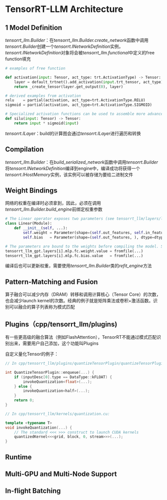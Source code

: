 # TensorRT-LLM Architecture

## 1 Model Definition

*tensorrt_llm.Builder*：在*tensorrt_llm.Builder.create_network*函数中调用*tensorrt.Builder*创建一个*tensorrt.INetworkDefinition*实例，*tensorrt.INetworkDefinition*对象将会被*tensorrt_llm.functional*中定义的free function填充

```python
# examples of free function

def activation(input: Tensor, act_type: trt.ActivationType) -> Tensor:
    layer = default_trtnet().add_activation(input.trt_tensor, act_type)   # default_trtnet() -> INetworkDefinition
    return _create_tensor(layer.get_output(0), layer)

# derived examples from activation
relu    = partial(activation, act_type=trt.ActivationType.RELU)
sigmoid = partial(activation, act_type=trt.ActivationType.SIGMOID)

# Specialized activation functions can be used to assemble more advanced functions
def silu(input: Tensor) -> Tensor:
    return input * sigmoid(input)
```

*tensorrt.ILayer*：build的计算图会通过*tensorrt.ILayer*进行遍历和转换
## Compilation

*tensorrt_llm.Builder*：在*build_serialized_network*函数中调用*tensorrt.Builder*将*tensorrt.INetworkDefinition*编译到engine中，编译成功将获得一个*tensorrt.IHostMemory*实例，该实例可以被存储为要给二进制文件
## Weight Bindings

网络的权重在编译时必须拿到，因此，必须在调用*tensorrt_llm.Builder.build_engine*前绑定权重参数
```python
# The Linear operator exposes two parameters (see tensorrt_llm/layers/linear.py):
class Linear(Module):
    def __init__(self, ...):
        self.weight = Parameter(shape=(self.out_features, self.in_features), dtype=dtype)
        self.bias   = Parameter(shape=(self.out_features, ), dtype=dtype)

# The parameters are bound to the weights before compiling the model. See examples/gpt/weight.py:
tensorrt_llm_gpt.layers[i].mlp.fc.weight.value = fromfile(...)
tensorrt_llm_gpt.layers[i].mlp.fc.bias.value   = fromfile(...)
```

编译后也可以更新权重，需要使用*tensorrt_llm.Builder*类的*refit_engine*方法
## Pattern-Matching and Fusion

算子融合可以减少内存（DRAM）转移和调用计算核心（Tensor Core）的次数，也会减少launch kernel的次数。经典的例子就是矩阵乘法或卷积+激活函数。识别可以融合的算子列表称为模式匹配
## Plugins（cpp/tensorrt_llm/plugins)

有一些更高级的融合算法（例如FlashAttention），TensorRT不能通过模式匹配识别出来，需要用户自己添加，这个功能叫Plugins

自定义量化Tensor的例子：
```c++
// In cpp/tensorrt_llm/plugins/quantizeTensorPlugin/quantizeTensorPlugin.cpp:

int QuantizeTensorPlugin::enqueue(...) {
    if (inputDesc[0].type == DataType::kFLOAT) {
        invokeQuantization<float>(...);
    } else {
        invokeQuantization<half>(...);
    }
    return 0;
}

// In cpp/tensorrt_llm/kernels/quantization.cu:

template <typename T>
void invokeQuantization(...) {
    // The standard <<< >>> construct to launch CUDA kernels
    quantizedKernel<<<grid, block, 0, stream>>>(...);
}
```
## Runtime

## Multi-GPU and Multi-Node Support

## In-flight Batching